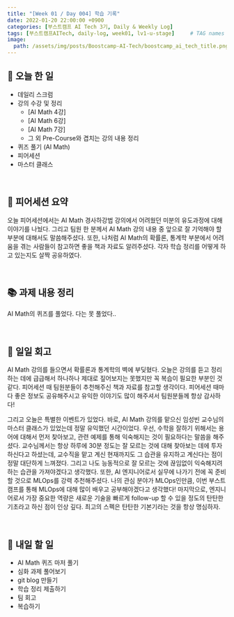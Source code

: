 ```yaml
---
title: "[Week 01 / Day 004] 학습 기록"
date: 2022-01-20 22:00:00 +0900
categories: [부스트캠프 AI Tech 3기, Daily & Weekly Log]
tags: [부스트캠프AITech, daily-log, week01, lv1-u-stage]     # TAG names should always be lowercase
image: 
  path: /assets/img/posts/Boostcamp-AI-Tech/boostcamp_ai_tech_title.png
---
```

## **📝 오늘 한 일**
- 데일리 스크럼
- 강의 수강 및 정리
    - [AI Math 4강]
    - [AI Math 6강]
    - [AI Math 7강]
    - 그 외 Pre-Course와 겹치는 강의 내용 정리
- 퀴즈 풀기 (AI Math)
- 피어세션
- 마스터 클래스

<br>

## **👥 피어세션 요약**
오늘 피어세션에서는 AI Math 경사하강법 강의에서 어려웠던 미분의 유도과정에 대해 이야기를 나눴다. 그리고 팀원 한 분께서 AI Math 강의 내용 중 앞으로 잘 기억해야 할 부분에 대해서도 말씀해주셨다. 또한, 나처럼 AI Math의 확률론, 통계학 부분에서 어려움을 겪는 사람들이 참고하면 좋을 책과 자료도 알려주셨다. 각자 학습 정리를 어떻게 하고 있는지도 살짝 공유하였다.

<br>

## **📚 과제 내용 정리**
AI Math의 퀴즈를 풀었다. 다는 못 풀었다..

<br>

## **🐾 일일 회고**
AI Math 강의를 들으면서 확률론과 통계학의 벽에 부딪혔다. 오늘은 강의를 듣고 정리하는 데에 급급해서 하나하나 제대로 짚어보지는 못했지만 꼭 복습이 필요한 부분인 것 같다. 피어세션 때 팀원분들이 추천해주신 책과 자료를 참고할 생각이다. 피어세션 때마다 좋은 정보도 공유해주시고 유익한 이야기도 많이 해주셔서 팀원분들께 항상 감사하다!

그리고 오늘은 특별한 이벤트가 있었다. 바로, AI Math 강의를 맡으신 임성빈 교수님의 마스터 클래스가 있었는데 정말 유익했던 시간이었다. 우선, 수학을 잘하기 위해서는 용어에 대해서 먼저 찾아보고, 관련 예제를 통해 익숙해지는 것이 필요하다는 말씀을 해주셨다. 교수님께서는 항상 하루에 30분 정도는 잘 모르는 것에 대해 찾아보는 데에 투자하신다고 하셨는데, 교수직을 맡고 계신 현재까지도 그 습관을 유지하고 계신다는 점이 정말 대단하게 느껴졌다. 그리고 나도 능동적으로 잘 모르는 것에 끊임없이 익숙해지려 하는 습관을 가져야겠다고 생각했다. 또한, AI 엔지니어로서 실무에 나가기 전에 꼭 준비할 것으로 MLOps를 강력 추천해주셨다. 나의 관심 분야가 MLOps인만큼, 이번 부스트캠프를 통해 MLOps에 대해 많이 배우고 공부해야겠다고 생각했다! 마지막으로, 엔지니어로서 가장 중요한 역량은 새로운 기술을 빠르게 follow-up 할 수 있을 정도의 탄탄한 기초라고 하신 점이 인상 깊다. 최고의 스펙은 탄탄한 기본기라는 것을 항상 명심하자.

<br>

## **🚀 내일 할 일**
- AI Math 퀴즈 마저 풀기
- 심화 과제 풀어보기
- git blog 만들기
- 학습 정리 제출하기
- 팀 회고
- 복습하기